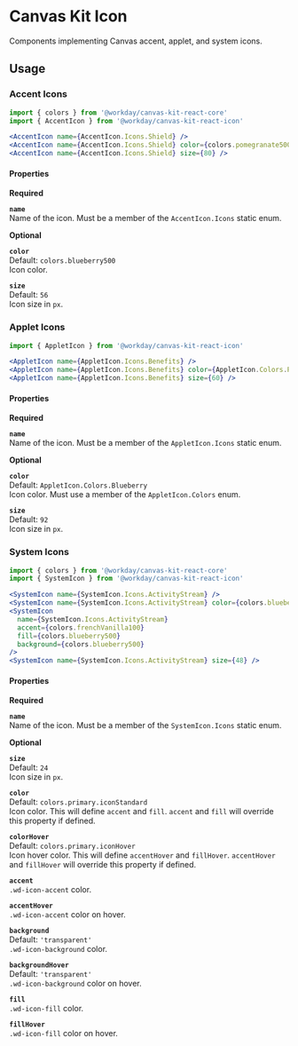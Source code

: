 # Canvas Kit Icon

Components implementing Canvas accent, applet, and system icons.

## Usage

### Accent Icons

```jsx
import { colors } from '@workday/canvas-kit-react-core'
import { AccentIcon } from '@workday/canvas-kit-react-icon'

<AccentIcon name={AccentIcon.Icons.Shield} />
<AccentIcon name={AccentIcon.Icons.Shield} color={colors.pomegranate500} />
<AccentIcon name={AccentIcon.Icons.Shield} size={80} />
```

#### Properties

**Required**

**`name`**  
Name of the icon. Must be a member of the `AccentIcon.Icons` static enum.

**Optional**

**`color`**  
Default: `colors.blueberry500`  
Icon color.

**`size`**  
Default: `56`  
Icon size in `px`.

### Applet Icons

```jsx
import { AppletIcon } from '@workday/canvas-kit-react-icon'

<AppletIcon name={AppletIcon.Icons.Benefits} />
<AppletIcon name={AppletIcon.Icons.Benefits} color={AppletIcon.Colors.Pomegranate} />
<AppletIcon name={AppletIcon.Icons.Benefits} size={60} />
```

#### Properties

**Required**

**`name`**  
Name of the icon. Must be a member of the `AppletIcon.Icons` static enum.

**Optional**

**`color`**  
Default: `AppletIcon.Colors.Blueberry`  
Icon color. Must use a member of the `AppletIcon.Colors` enum.

**`size`**  
Default: `92`  
Icon size in `px`.

### System Icons

```jsx
import { colors } from '@workday/canvas-kit-react-core'
import { SystemIcon } from '@workday/canvas-kit-react-icon'

<SystemIcon name={SystemIcon.Icons.ActivityStream} />
<SystemIcon name={SystemIcon.Icons.ActivityStream} color={colors.blueberry500} />
<SystemIcon
  name={SystemIcon.Icons.ActivityStream}
  accent={colors.frenchVanilla100}
  fill={colors.blueberry500}
  background={colors.blueberry500}
/>
<SystemIcon name={SystemIcon.Icons.ActivityStream} size={48} />
```

#### Properties

**Required**

**`name`**  
Name of the icon. Must be a member of the `SystemIcon.Icons` static enum.

**Optional**

**`size`**  
Default: `24`  
Icon size in `px`.

**`color`**  
Default: `colors.primary.iconStandard`  
Icon color. This will define `accent` and `fill`. `accent` and `fill` will override this property if defined.

**`colorHover`**  
Default: `colors.primary.iconHover`  
Icon hover color. This will define `accentHover` and `fillHover`. `accentHover` and `fillHover` will override this property if defined.

**`accent`**  
`.wd-icon-accent` color.

**`accentHover`**  
`.wd-icon-accent` color on hover.

**`background`**  
Default: `'transparent'`  
`.wd-icon-background` color.

**`backgroundHover`**  
Default: `'transparent'`  
`.wd-icon-background` color on hover.

**`fill`**  
`.wd-icon-fill` color.

**`fillHover`**  
`.wd-icon-fill` color on hover.
